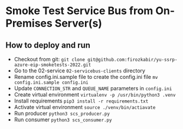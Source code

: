 # Smoke Test Service Bus from On-Premises Server(s)

## How to deploy and run 
* Checkout from git: `git clone git@github.com:firozkabir/yu-ssrp-azure-eip-smoketests-2022.git`
* Go to the 02-service `02-servicebus-clients` directory
* Rename config.ini.sample file to create the config.ini file `mv config.ini.sample config.ini`
* Update `CONNECTION_STR` and `QUEUE_NAME` parameters in `config.ini`
* Create virtual environment `virtualenv -p /usr/bin/python3 .venv`
* Install requirements `pip3 install -r requirements.txt`
* Activate virtual environment `source ./venv/bin/actiavate`
* Run producer `python3 scs_producer.py`
* Run consumer `python3 scs_consumer.py`

